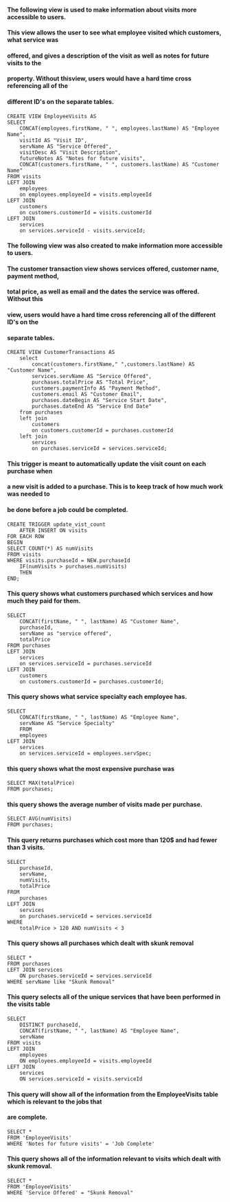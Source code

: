 

#### The following view is used to make information about visits more accessible to users.
#### This view allows the user to see what employee visited which customers, what service was
#### offered, and gives a description of the visit as well as notes for future visits to the
#### property. Without thisview, users would have a hard time cross referencing all of the 
#### different ID's on the separate tables.

	CREATE VIEW EmployeeVisits AS
	SELECT  
		CONCAT(employees.firstName, " ", employees.lastName) AS "Employee Name",  
		visitId AS "Visit ID",  
		servName AS "Service Offered",  
		visitDesc AS "Visit Description",  
		futureNotes AS "Notes for future visits",  
		CONCAT(customers.firstName, " ", customers.lastName) AS "Customer Name"  
	FROM visits  
	LEFT JOIN  
		employees  
		on employees.employeeId = visits.employeeId  
	LEFT JOIN   
		customers  
		on customers.customerId = visits.customerId  
	LEFT JOIN  
		services  
		on services.serviceId - visits.serviceId;  

#### The following view was also created to make information more accessible to users.
#### The customer transaction view shows services offered, customer name, payment method,
#### total price, as well as email and the dates the service was offered. Without this
#### view, users would have a hard time cross referencing all of the different ID's on the
#### separate tables.

	CREATE VIEW CustomerTransactions AS  
		select 
			concat(customers.firstName," ",customers.lastName) AS "Customer Name",
			services.servName AS "Service Offered",
			purchases.totalPrice AS "Total Price",
			customers.paymentInfo AS "Payment Method",
			customers.email AS "Customer Email",
			purchases.dateBegin AS "Service Start Date",
			purchases.dateEnd AS "Service End Date"
		from purchases
		left join 
			customers 
			on customers.customerId = purchases.customerId 
		left join 
			services
			on purchases.serviceId = services.serviceId;

#### This trigger is meant to automatically update the visit count on each purchase when
#### a new visit is added to a purchase. This is to keep track of how much work was needed to
#### be done before a job could be completed.

	CREATE TRIGGER update_vist_count  
		AFTER INSERT ON visits  
	FOR EACH ROW  
	BEGIN  
	SELECT COUNT(*) AS numVisits   
	FROM visits  
	WHERE visits.purchaseId = NEW.purchaseId  
		IF(numVisits > purchases.numVisits)  
		THEN  
	END;  



#### This query shows what customers purchased which services and how much they paid for them.

	SELECT  
		CONCAT(firstName, " ", lastName) AS "Customer Name",  
		purchaseId,  
		servName as "service offered",  
		totalPrice  
	FROM purchases  
	LEFT JOIN  
		services  
		on services.serviceId = purchases.serviceId  
	LEFT JOIN  
		customers  
		on customers.customerId = purchases.customerId;	  


#### This query shows what service specialty each employee has.

	SELECT  
		CONCAT(firstName, " ", lastName) AS "Employee Name",  
		servName AS "Service Specialty"  
    	FROM  
		employees  
   	LEFT JOIN  
		services  
		on services.serviceId = employees.servSpec;  


#### this query shows what the most expensive purchase was

	SELECT MAX(totalPrice)  
	FROM purchases;  

#### this query shows the average number of visits made per purchase.

	SELECT AVG(numVisits)  
   	FROM purchases;  

#### This query returns purchases which cost more than 120$ and had fewer than 3 visits.

	SELECT  
		purchaseId,  
		servName,  
		numVisits,  
		totalPrice  
	FROM  
		purchases  
	LEFT JOIN  
		services  
		on purchases.serviceId = services.serviceId  
	WHERE  
		totalPrice > 120 AND numVisits < 3  

#### This query shows all purchases which dealt with skunk removal

	SELECT *  
	FROM purchases  
	LEFT JOIN services  
		ON purchases.serviceId = services.serviceId  
	WHERE servName like "Skunk Removal"  


#### This query selects all of the unique services that have been performed in the visits table
	
	SELECT  
		DISTINCT purchaseId,  
		CONCAT(firstName, " ", lastName) AS "Employee Name",  
		servName  
	FROM visits  
	LEFT JOIN  
		employees  
		ON employees.employeeId = visits.employeeId  
	LEFT JOIN  
		services  
		ON services.serviceId = visits.serviceId  



#### This query will show all of the information from the EmployeeVisits table which is relevant to the jobs that
#### are complete.

	SELECT *  
	FROM 'EmployeeVisits'  
	WHERE 'Notes for future visits' = 'Job Complete'  


#### This query shows all of the information relevant to visits which dealt with skunk removal.

	SELECT *  
	FROM 'EmployeeVisits'  
	WHERE 'Service Offered' = "Skunk Removal"  
 

	
